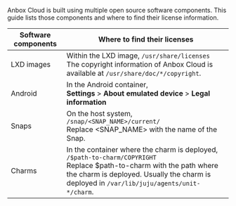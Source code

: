Anbox Cloud is built using multiple open source software components. This guide lists those components and where to find their license information.

| Software components | Where to find their licenses |
|--|--|
| LXD images | Within the LXD image, `/usr/share/licenses` <br/> The copyright information of Anbox Cloud is available at `/usr/share/doc/*/copyright`. |
| Android | In the Android container, <br/> **Settings** > **About emulated device** > **Legal information** |
| Snaps | On the host system, <br/>`/snap/<SNAP_NAME>/current/` </br>Replace <SNAP_NAME> with the name of the Snap.|
| Charms | In the container where the charm is deployed,<br/>`/$path-to-charm/COPYRIGHT` <br/> Replace $path-to-charm with the path where the charm is deployed. Usually the charm is deployed in `/var/lib/juju/agents/unit-*/charm`. |
